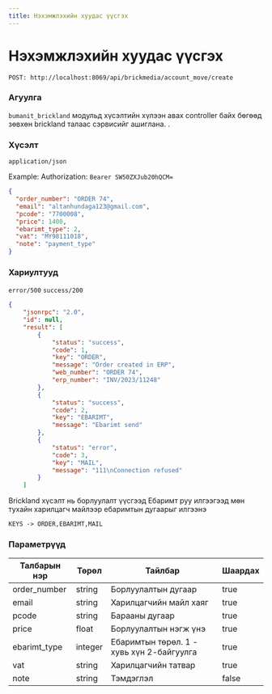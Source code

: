 ```yaml
---
title: Нэхэмжлэхийн хуудас үүсгэх
---
```


# Нэхэмжлэхийн хуудас үүсгэх

`POST: http://localhost:8069/api/brickmedia/account_move/create`

### Агуулга

`bumanit_brickland` модульд хүсэлтийн хүлээн авах controller байх бөгөөд зөвхөн brickland талаас сэрвисийг ашиглана.
.

### Хүсэлт

`application/json`

Example: Authorization: `Bearer SW50ZXJub20hQCM=`

```json
{
  "order_number": "ORDER 74",
  "email": "altanhundaga123@gmail.com",
  "pcode": "7700008",
  "price": 1400,
  "ebarimt_type": 2,
  "vat": "MY98111018",
  "note": "payment_type"
}
```

### Хариултууд

`error/500`
`success/200`

```json
{
	"jsonrpc": "2.0",
	"id": null,
	"result": [
		{
			"status": "success",
			"code": 1,
			"key": "ORDER",
			"message": "Order created in ERP",
			"web_number": "ORDER 74",
			"erp_number": "INV/2023/11248"
		},
		{
			"status": "success",
			"code": 2,
			"key": "EBARIMT",
			"message": "Ebarimt send"
		},
		{
			"status": "error",
			"code": 3,
			"key": "MAIL",
			"message": "111\nConnection refused"
		}
	]
```

Brickland хүсэлт нь борлуулалт үүсгээд Ебаримт руу илгээгээд
мөн тухайн харилцагч майлээр ебаримтын дугаарыг илгээнэ

`KEYS -> ORDER,EBARIMT,MAIL`

### Параметрүүд

  <Tabs>
              <TabItem  default>
                <table>
                  <thead>
                    <tr>
                      <th>Талбарын нэр</th>
                      <th>Төрөл</th>
                      <th>Тайлбар</th>
                      <th>Шаардах</th>
                    </tr>
                  </thead>
                  <tbody>
                    <tr>
                      <td>order_number</td>
                      <td>string</td>
                      <td>Борлуулалтын дугаар</td>
                      <td>true</td>
                    </tr>
                    <tr>
                      <td>email</td>
                      <td>string</td>
                      <td>Харилцагчийн майл хаяг</td>
                      <td>true</td>
                    </tr>
                    <tr>
                      <td>pcode</td>
                      <td>string</td>
                      <td>Барааны дугаар</td>
                      <td>true</td>
                    </tr>
                      <tr>
                      <td>price</td>
                      <td>float</td>
                      <td>Борлуулалтын нэгж үнэ</td>
                      <td>true</td>
                    </tr>
                     <tr>
                      <td>ebarimt_type</td>
                      <td>integer</td>
                      <td>Ебаримтын төрөл. 1 - хувь хүн 2-байгуулга</td>
                      <td>true</td>
                    </tr>
                       <tr>
                      <td>vat</td>
                      <td>string</td>
                      <td>Харилцагчийн татвар</td>
                      <td>true</td>
                    </tr>
                     <tr>
                      <td>note</td>
                      <td>string</td>
                      <td>Тэмдэглэл</td>
                      <td>false</td>
                    </tr>
                  </tbody>
                </table>
              </TabItem>
</Tabs>
